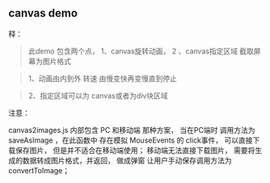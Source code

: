 ## canvas demo 

释：

>  此demo 包含两个点， 1、canvas旋转动画， 2 、canvas指定区域 截取屏幕为图片格式

> 1、动画由内到外 转速 由慢变快再变慢直到停止

> 2、指定区域可以为 canvas或者为div块区域

注意： 

canvas2images.js  内部包含 PC 和移动端 那种方案， 当在PC端时  调用方法为saveAsImage ，在此函数中 存在模拟 MouseEvents 的 click事件， 可以直接下载保存图片， 但是并不适合在移动端使用； 移动端无法直接下载图片， 需要将生成的数据转成图片格式，并返回， 做成弹窗 让用户手动保存调用方法为convertToImage；